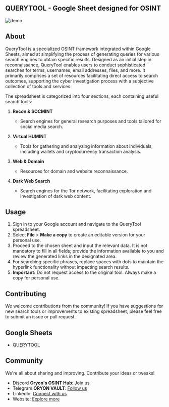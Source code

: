 ## QUERYTOOL - Google Sheet designed for OSINT

![demo](https://i.ibb.co/HGd7Ny7/querytools.png)


## **About**
     
QueryTool is a specialized OSINT framework integrated within Google Sheets, aimed at simplifying the process of generating queries for various search engines to obtain specific results. Designed as an initial step in reconnaissance, QueryTool enables users to conduct sophisticated searches for terms, usernames, email addresses, files, and more. It primarily comprises a set of resources facilitating direct access to search outcomes, supporting the cyber investigation process with a subjective collection of tools and services.

The spreadsheet is categorized into four sections, each containing useful search tools:

1. **Recon & SOCMINT**
   - Search engines for general research purposes and tools tailored for social media search.

2. **Virtual HUMINT**
   - Tools for gathering and analyzing information about individuals, including wallets and cryptocurrency transaction analysis.

3. **Web & Domain**
   - Resources for domain and website reconnaissance.

4. **Dark Web Search**
   - Search engines for the Tor network, facilitating exploration and investigation of dark web content.

## **Usage**

1. Sign in to your Google account and navigate to the QueryTool spreadsheet.
2. Select **File** > **Make a copy** to create an editable version for your personal use.
3. Proceed to the chosen sheet and input the relevant data. It is not mandatory to fill in all fields; provide the information available to you and review the generated links in the designated area.
4. For searching specific phrases, replace spaces with dots to maintain the hyperlink functionality without impacting search results.
5. **Important:** Do not request access to the original tool. Always make a copy for personal use.

## Contributing

We welcome contributions from the community! If you have suggestions for new search tools or improvements to existing spreadsheet, please feel free to submit an issue or pull request.

## Google Sheets

- [QUERYTOOL](https://docs.google.com/spreadsheets/d/1_x3PXGOahhKT3-ePaWhb3hM1dVxjmBvsVlw6D6lilTQ/edit?usp=sharing)

## Community

We're all about sharing and improving. Contribute your ideas or tweaks!

- Discord **Oryon's OSINT Hub**: [Join us](https://discord.gg/3P5G4dDw#)
- Telegram **ORYON VAULT**: [Follow us](https://t.me/oryonvault)
- LinkedIn: [Connect with us](https://www.linkedin.com/company/oryon-systems)
- Website: [Explore more](https://oryon.systems#)



